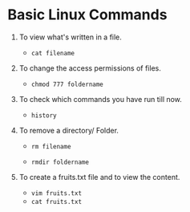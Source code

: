 
# Basic Linux Commands

1. To view what's written in a file.
    
    - ``` cat filename ``` 


2. To change the access permissions of files.
   
    - ``` chmod 777 foldername ``` 


3. To check which commands you have run till now.

    - ``` history ``` 


4. To remove a directory/ Folder.

    - ``` rm filename ``` 
      

    - ``` rmdir foldername ``` 
    

5. To create a fruits.txt file and to view the content.
    
    - ``` vim fruits.txt ``` 
    - ``` cat fruits.txt ``` 

 
